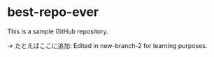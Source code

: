 # best-repo-ever

This is a sample GitHub repository.

→ たとえばここに追加:
Edited in new-branch-2 for learning purposes.